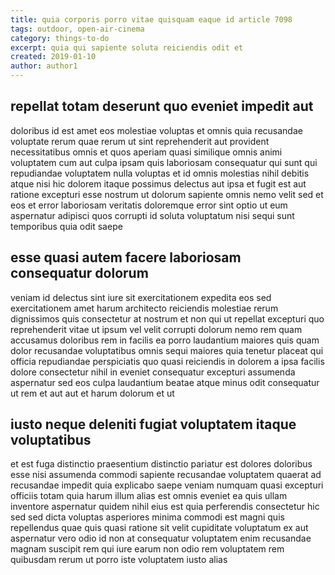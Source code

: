 ```yaml
---
title: quia corporis porro vitae quisquam eaque id article 7098
tags: outdoor, open-air-cinema
category: things-to-do
excerpt: quia qui sapiente soluta reiciendis odit et
created: 2019-01-10
author: author1
---
```


## repellat totam deserunt quo eveniet impedit aut

doloribus id est amet eos molestiae voluptas et omnis quia recusandae voluptate rerum quae rerum ut sint reprehenderit aut provident necessitatibus omnis et quos aperiam quasi similique omnis animi voluptatem cum aut culpa ipsam quis laboriosam consequatur qui sunt qui repudiandae voluptatem nulla voluptas et id omnis molestias nihil debitis atque nisi hic dolorem itaque possimus delectus aut ipsa et fugit est aut ratione excepturi esse nostrum ut dolorum sapiente omnis nemo velit sed et eos et error laboriosam veritatis doloremque error sint optio ut eum aspernatur adipisci quos corrupti id soluta voluptatum nisi sequi sunt temporibus quia odit saepe

## esse quasi autem facere laboriosam consequatur dolorum

veniam id delectus sint iure sit exercitationem expedita eos sed exercitationem amet harum architecto reiciendis molestiae rerum dignissimos quis consectetur at nostrum et non qui ut repellat excepturi quo reprehenderit vitae ut ipsum vel velit corrupti dolorum nemo rem quam accusamus doloribus rem in facilis ea porro laudantium maiores quis quam dolor recusandae voluptatibus omnis sequi maiores quia tenetur placeat qui officia repudiandae perspiciatis quo quasi reiciendis in dolorem a ipsa facilis dolore consectetur nihil in eveniet consequatur excepturi assumenda aspernatur sed eos culpa laudantium beatae atque minus odit consequatur ut rem et aut aut et harum dolorum et ut

## iusto neque deleniti fugiat voluptatem itaque voluptatibus

et est fuga distinctio praesentium distinctio pariatur est dolores doloribus esse nisi assumenda commodi sapiente recusandae voluptatem quaerat ad recusandae impedit quia explicabo saepe veniam numquam quasi excepturi officiis totam quia harum illum alias est omnis eveniet ea quis ullam inventore aspernatur quidem nihil eius est quia perferendis consectetur hic sed sed dicta voluptas asperiores minima commodi est magni quis repellendus quae quis quasi ratione sit velit cupiditate voluptatum ex aut aspernatur vero odio id non at consequatur voluptatem enim recusandae magnam suscipit rem qui iure earum non odio rem voluptatem rem quibusdam rerum ut porro iste voluptatem iusto alias
